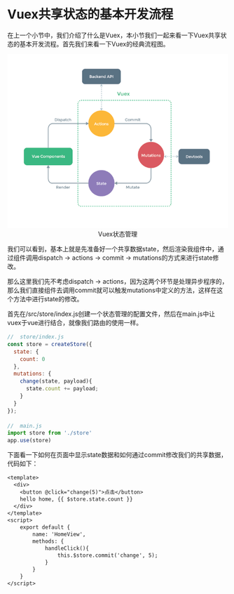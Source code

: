 # Vuex共享状态的基本开发流程

在上一个小节中，我们介绍了什么是Vuex，本小节我们一起来看一下Vuex共享状态的基本开发流程。首先我们来看一下Vuex的经典流程图。

<div align=center>
    <img src="./img/06-04-Vuex状态管理.png" />
    <div>Vuex状态管理</div>
</div>

我们可以看到，基本上就是先准备好一个共享数据state，然后渲染我组件中，通过组件调用dispatch -> actions -> commit -> mutations的方式来进行state修改。

那么这里我们先不考虑dispatch -> actions，因为这两个环节是处理异步程序的，那么我们直接组件去调用commit就可以触发mutations中定义的方法，这样在这个方法中进行state的修改。

首先在/src/store/index.js创建一个状态管理的配置文件，然后在main.js中让vuex于vue进行结合，就像我们路由的使用一样。

```js
//  store/index.js
const store = createStore({
  state: {
    count: 0
  },
  mutations: {
    change(state, payload){
      state.count += payload;
    }
  }
});

//  main.js
import store from './store'
app.use(store)
```

下面看一下如何在页面中显示state数据和如何通过commit修改我们的共享数据，代码如下：

```vue
<template>
  <div>
    <button @click="change(5)">点击</button>
    hello home, {{ $store.state.count }}
  </div>
</template>
<script>
    export default {
        name: 'HomeView',
        methods: {
            handleClick(){
                this.$store.commit('change', 5);
            }
        }
    }
</script>
```

